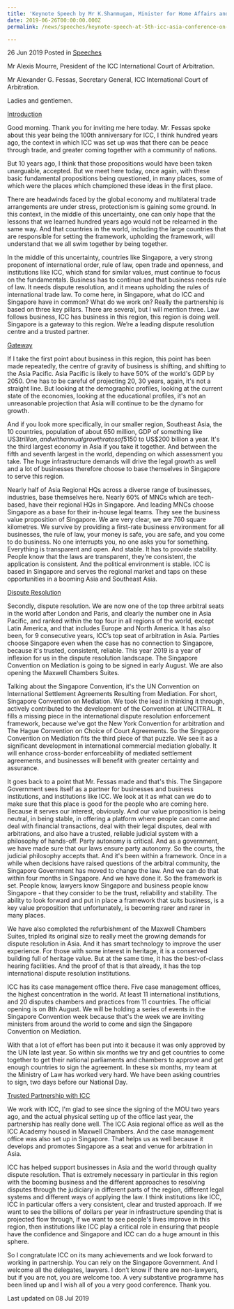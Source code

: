 ```yaml
---
title: 'Keynote Speech by Mr K.Shanmugam, Minister for Home Affairs and Minister for Law, at the 5th ICC Asia Conference on International Arbitration'
date: 2019-06-26T00:00:00.000Z
permalink: /news/speeches/keynote-speech-at-5th-icc-asia-conference-on-international-arbitration-by-minister-k-shanmugam/

---
```




26 Jun 2019 Posted in [Speeches](/news/speeches)

Mr Alexis Mourre, President of the ICC International Court of Arbitration.
 
Mr Alexander G. Fessas, Secretary General, ICC International Court of Arbitration.
 
Ladies and gentlemen.
 
<u>Introduction</u>

Good morning. Thank you for inviting me here today. Mr. Fessas spoke about this year being the 100th anniversary for ICC, I think hundred years ago, the context in which ICC was set up was that there can be peace through trade, and greater coming together with a community of nations.
 
But 10 years ago, I think that those propositions would have been taken unarguable, accepted. But we meet here today, once again, with these basic fundamental propositions being questioned, in many places, some of which were the places which championed these ideas in the first place.
 
There are headwinds faced by the global economy and multilateral trade arrangements are under stress, protectionism is gaining some ground. In this context, in the middle of this uncertainty, one can only hope that the lessons that we learned hundred years ago would not be relearned in the same way. And that countries in the world, including the large countries that are responsible for setting the framework, upholding the framework, will understand that we all swim together by being together.
 
In the middle of this uncertainty, countries like Singapore, a very strong proponent of international order, rule of law, open trade and openness, and institutions like ICC, which stand for similar values, must continue to focus on the fundamentals. Business has to continue and that business needs rule of law. It needs dispute resolution, and it means upholding the rules of international trade law. To come here, in Singapore, what do ICC and Singapore have in common? What do we work on? Really the partnership is based on three key pillars. There are several, but I will mention three. Law follows business, ICC has business in this region, this region is doing well. Singapore is a gateway to this region. We’re a leading dispute resolution centre and a trusted partner.


<u>Gateway</u>

If I take the first point about business in this region, this point has been made repeatedly, the centre of gravity of business is shifting, and shifting to the Asia Pacific. Asia Pacific is likely to have 50% of the world's GDP by 2050. One has to be careful of projecting 20, 30 years, again, it's not a straight line. But looking at the demographic profiles, looking at the current state of the economies, looking at the educational profiles, it's not an unreasonable projection that Asia will continue to be the dynamo for growth.
 
And if you look more specifically, in our smaller region, Southeast Asia, the 10 countries, population of about 650 million, GDP of something like US$3 trillion, and with annual growth rates of 5%. And infrastructure demands running into trillions, expected to be US$150 to US$200 billion a year. It's the third largest economy in Asia if you take it together. And between the fifth and seventh largest in the world, depending on which assessment you take. The huge infrastructure demands will drive the legal growth as well and a lot of businesses therefore choose to base themselves in Singapore to serve this region.
 
Nearly half of Asia Regional HQs across a diverse range of businesses, industries, base themselves here. Nearly 60% of MNCs which are tech-based, have their regional HQs in Singapore. And leading MNCs choose Singapore as a base for their in-house legal teams. They see the business value proposition of Singapore. We are very clear, we are 760 square kilometres. We survive by providing a first-rate business environment for all businesses, the rule of law, your money is safe, you are safe, and you come to do business. No one interrupts you, no one asks you for something. Everything is transparent and open. And stable. It has to provide stability. People know that the laws are transparent, they're consistent, the application is consistent. And the political environment is stable. ICC is based in Singapore and serves the regional market and taps on these opportunities in a booming Asia and Southeast Asia.


<u>Dispute Resolution</u>


Secondly, dispute resolution. We are now one of the top three arbitral seats in the world after London and Paris, and clearly the number one in Asia Pacific, and ranked within the top four in all regions of the world, except Latin America, and that includes Europe and North America. It has also been, for 9 consecutive years, ICC’s top seat of arbitration in Asia. Parties choose Singapore even when the case has no connection to Singapore, because it's trusted, consistent, reliable. This year 2019 is a year of inflexion for us in the dispute resolution landscape. The Singapore Convention on Mediation is going to be signed in early August. We are also opening the Maxwell Chambers Suites.
 
Talking about the Singapore Convention, it's the UN Convention on International Settlement Agreements Resulting from Mediation. For short, Singapore Convention on Mediation. We took the lead in thinking it through, actively contributed to the development of the Convention at UNCITRAL. It fills a missing piece in the international dispute resolution enforcement framework, because we've got the New York Convention for arbitration and The Hague Convention on Choice of Court Agreements. So the Singapore Convention on Mediation fits the third piece of that puzzle. We see it as a significant development in international commercial mediation globally. It will enhance cross-border enforceability of mediated settlement agreements, and businesses will benefit with greater certainty and assurance.
 
It goes back to a point that Mr. Fessas made and that's this. The Singapore Government sees itself as a partner for businesses and business institutions, and institutions like ICC. We look at it as what can we do to make sure that this place is good for the people who are coming here. Because it serves our interest, obviously. And our value proposition is being neutral, in being stable, in offering a platform where people can come and deal with financial transactions, deal with their legal disputes, deal with arbitrations, and also have a trusted, reliable judicial system with a philosophy of hands-off. Party autonomy is critical. And as a government, we have made sure that our laws ensure party autonomy. So the courts, the judicial philosophy accepts that. And it's been within a framework. Once in a while when decisions have raised questions of the arbitral community, the Singapore Government has moved to change the law. And we can do that within four months in Singapore. And we have done it. So the framework is set. People know, lawyers know Singapore and business people know Singapore - that they consider to be the trust, reliability and stability. The ability to look forward and put in place a framework that suits business, is a key value proposition that unfortunately, is becoming rarer and rarer in many places.
 
We have also completed the refurbishment of the Maxwell Chambers Suites, tripled its original size to really meet the growing demands for dispute resolution in Asia. And it has smart technology to improve the user experience. For those with some interest in heritage, it is a conserved building full of heritage value. But at the same time, it has the best-of-class hearing facilities. And the proof of that is that already, it has the top international dispute resolution institutions.
 
ICC has its case management office there. Five case management offices, the highest concentration in the world. At least 11 international institutions, and 20 disputes chambers and practices from 11 countries. The official opening is on 8th August. We will be holding a series of events in the Singapore Convention week because that's the week we are inviting ministers from around the world to come and sign the Singapore Convention on Mediation.
 
With that a lot of effort has been put into it because it was only approved by the UN late last year. So within six months we try and get countries to come together to get their national parliaments and chambers to approve and get enough countries to sign the agreement. In these six months, my team at the Ministry of Law has worked very hard. We have been asking countries to sign, two days before our National Day.


<u>Trusted Partnership with ICC</u>


We work with ICC, I'm glad to see since the signing of the MOU two years ago, and the actual physical setting up of the office last year, the partnership has really done well. The ICC Asia regional office as well as the ICC Academy housed in Maxwell Chambers. And the case management office was also set up in Singapore. That helps us as well because it develops and promotes Singapore as a seat and venue for arbitration in Asia.
 
ICC has helped support businesses in Asia and the world through quality dispute resolution. That is extremely necessary in particular in this region with the booming business and the different approaches to resolving disputes through the judiciary in different parts of the region, different legal systems and different ways of applying the law. I think institutions like ICC, ICC in particular offers a very consistent, clear and trusted approach. If we want to see the billions of dollars per year in infrastructure spending that is projected flow through, if we want to see people's lives improve in this region, then institutions like ICC play a critical role in ensuring that people have the confidence and Singapore and ICC can do a huge amount in this sphere.
 
So I congratulate ICC on its many achievements and we look forward to working in partnership. You can rely on the Singapore Government. And I welcome all the delegates, lawyers. I don’t know if there are non-lawyers, but if you are not, you are welcome too. A very substantive programme has been lined up and I wish all of you a very good conference. Thank you.








<p class="right-side-updated">Last updated on 08 Jul 2019</p>
